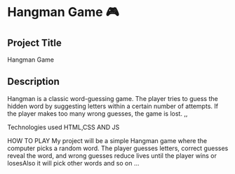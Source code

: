 # Hangman Game 🎮

## Project Title
Hangman Game

## Description
Hangman is a classic word-guessing game. The player tries to guess the hidden word by suggesting letters within a certain number of attempts. If the player makes too many wrong guesses, the game is lost. ,,

Technologies used 
HTML,CSS AND JS


HOW TO PLAY
My project will be a simple Hangman game where the computer picks a random word. The player guesses letters, correct guesses reveal the word, and wrong guesses reduce lives until the player wins or losesAlso it will pick other words and so on ...





